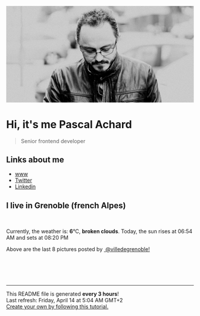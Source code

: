 ![Pascal Achard](./images/photo-pascal-achard.jpg)
# Hi, it's me Pascal Achard
> Senior frontend developer

## Links about me
- [www](https://www.pascal-achard.com)
- [Twitter](https://twitter.com/botmaster)
- [Linkedin](http://www.linkedin.com/in/pascal-achard)


## I live in Grenoble (french Alpes)
<img src="https://openweathermap.org/img/wn/04n@2x.png" alt="">

Currently, the weather is: **6**°C, **broken clouds**.
Today, the sun rises at 06:54 AM and sets at 08:20 PM

Above are the last 8 pictures posted by <a href="https://www.instagram.com/villedegrenoble/" target="_blank"><img alt="" src="https://upload.wikimedia.org/wikipedia/commons/thumb/e/e7/Instagram_logo_2016.svg/1024px-Instagram_logo_2016.svg.png" width="20"/> @villedegrenoble!</a>

<p style="display: flex; flex-wrap: wrap; gap: 20px;">
        <img src="https://cdn1.picuki.com/hosted-by-instagram/q/0exhNuNYnjBcaS3SYdxKjf8F2vJ1Wg9SZ60STLepjSVmIR1vLHOapZA0mpCl6yRxIwVgFDeSYzxk5I8iVFpYAj1%7C%7CNUPdSbWBTT1Q6q+YU+7N0Tdv9ZNikbk0LnAYZ3Kt9cApVAmYdSgIGaYDG7uo%7C%7CesJ+fjqcjcFrjOMNbRKmDdttdCwFahlza4lsfe4kx2xu5xncG114WNxahlw5OLUqQUCSKnjMcF6saR5UvoPjsBRpr2gmCG2GGM5b295BTGS9IjOkqg8iyDXdzQspjD2Fu8EIU8hjl246gZm%7C%7C4ogq5W7Bbdm+MZ1u%7C%7CnwGkxBWmhm+jVBocW+xzTsSUGI%7C%7CgVRwGKOlf7kNPEu+8WgGtKbdNi+%7C%7CgCQQ7vaLoN2DSIVC8rQa2nUL9yhVs94saVCCdEY5wvg+B+ZbIPn+jI3CzAX1WDYL8dWEN%7C%7Cb+6GnzWTZhmDWpgNqws4=.jpeg" alt="" width="200"/>
        <img src="https://cdn1.picuki.com/hosted-by-instagram/q/0exhNuNYnjBcaS3SYdxKjf8F2vJ1Wg9SZ60STLepjSVmIR1vLHOapZA0mpCj4yRwKwVlASuRYzxk5IMpVF9VCj18PkbWQLaOTDZV6q6QUezN1DZh8JBklrs8KnweYnet9sAvUQmYdSgIGaYDG7uo%7C%7CesJ%7C%7CPnucjcFrjOMNbRKmDdttdCwFahlza4lsfe4kx2xu5xncG114WNxahlw5OLUqQUCSKnjMcF6saR5UvoPjsBRpr2gmCG2GGM5b295BTGS9IjOkqg8iyDXdzQspjD3Fu8EIU8hjl246gZjuZ4MspP7YIRu+MYHgfPFXVFBWmhm+jVBocW+xzTvSUGI%7C%7CgVRwGKOlf7kNPEu+8WgGtKbcf3qzxXwNofnG4pGbVwINNH1XmfPcqOOMf9AndwdRKhJzm3g+iG5brzFjjI3CzAX1WDYVconYt%7C%7Cb+6GnzWTZhmDWpgNqws4=.jpeg" alt="" width="200"/>
        <img src="https://cdn1.picuki.com/hosted-by-instagram/q/0exhNuNYnjBcaS3SYdxKjf8F2vJ1Wg9SZ60STLepjSVmIR1vLHOapZA0mpCl6yRxIwVgFDeSYzxj7Y0jU1xQDD17PkTYT72OTj5R6aqdUumhvDRh8JZpkb43LnUZZnGt9MMrU2apNWwSDv5PHL%7C%7Clo7gX5vrsbygMrjqMPbxLyQlWotfpUrJy9ZRxt52U1h+189JldHt1%7C%7CGgeLF11sd7VpC4PUuC9Mcpz8ewlCLQIhM4L+PvvnDe5HCMpdGM4KD6chYjAi7NS1HKuSzs7xG6vRPQfJUUOrwOM50A8ua0WxYSYZ94+n%7C%7Cs8vP32Y1dWXDx8hjVPsbX7lCDPNTfkigVdyz2DkoyQdNwlk6faA+WsdPOwgQvHS5TWJexvUnkMDtfPe0jYJ++kD5EUhN1GSM9I%7C%7C1+Utgm4KeagjzBTURQexQuFD61jSvnAnKmgoyXS.jpeg" alt="" width="200"/>
        <img src="https://cdn1.picuki.com/hosted-by-instagram/q/0exhNuNYnjBcaS3SYdxKjf8F2vJ1WgxSZ60STLepjSVmIR1vLHOapZA0mpCl6yRxIwVgFDeSYzxk5IoqWFhUCD17OEzaSrSPSjhT6KuYUOqlvDZl8pFlkbg1KHAdbHGn%7C%7CsIoVW6pNWwSDv5PHL%7C%7Clo7gV8fnwbCgEojWRKrVGnmVTjse3TO9%7C%7C2pYf5%7C%7CHSv1izv9QpcmkazXgpdAd4+pvlpDk1VOCtIc17q7VySKNBicMCv6K%7C%7C1Sa8H2QkaHp%7C%7CECKet8XCkONFui3rSzY57zz2F%7C%7Cx9EEIdvlqztEs%7C%7ChMF2n6CFI5Q%7C%7C1t8AjoTYemNSGWlvqklPv6XslHPaSUGI%7C%7CmIUwGPRn+T8J7gprsigdcy8U%7C%7CnNwCXLI5zJBpJiT0gaNdPUW1CFMfeACcprt4BgMfRZ0luN9ivqXrn+6ClAQjpP3mLfX7ZWGq3PgpCq8UjDiznT+AE%7C%7CwZ65.jpeg" alt="" width="200"/>
        <img src="https://cdn1.picuki.com/hosted-by-instagram/q/0exhNuNYnjBcaS3SYdxKjf8F2vJ1WgxSZ60STLepjSVmIR1vLHOapZA0mpCj4yRwKwVlASuRYzxk5IotUV1WDj17OkPeTLGISTxU56mYUOykvD1g%7C%7CJRpnLYzL3cbZXOr9cIlUAmYdSgIGaYDG7uo%7C%7CesJ+vjmcjAEpC2UNbYT9zJBpY6uSKVKz8B1pJ2Jg3Tt%7C%7C9kiJzJE5m4vMAQrptqO52tEX%7C%7CD+O8BnsaBwVLYBxMQK5qnRlSaHEmw+Jj8uQ3agtIj+kOYA2Dr8cCEzyEuwaZ8SDnRHuWWSvAN3t4gj1aSNBdxuiekakIH2bSAEXG428Fk71pu1ynOdV0Gv%7C%7CnAFym70z+CAVNcJt6z5E%7C%7Cqud%7C%7CjFnwLMXY6HK450dFYsF6z%7C%7CVGDWeKWUIukfmY4SSqwd9g7m0l%7C%7C7S7734wB4AGgShTDaXpA=.jpeg" alt="" width="200"/>
        <img src="https://cdn1.picuki.com/hosted-by-instagram/q/0exhNuNYnjBcaS3SYdxKjf8F2vJ1Wg9SZ60STLepjSVmIR1vLHOapZA0mpCl6yRxIwVgFDeSYzxj7YorVl5UDz17PkHWTLaKTThW6K2fVuenvDNn8Jdpl7c3LnEXYnKt98IkXWKpNWwSDv5PHL%7C%7Clo7gX5vrtaSgEpjuSKrVCkGZTjse3TO9%7C%7C2pYf5%7C%7CHSv1izv9QpcmkazXgpdAd4+pvlpDk1VOCtIc17q7VySKNBicMCv6K81Sa8H2QkaHp%7C%7CECKet8XCkONFui3rSzY57zz2F%7C%7CB9EEIdvlqztEs9ttgF2JWMA5dI7N8A%7C%7CPbBdXBeGWlvqklPv6XslHPaSUGI%7C%7CmIUwGPRn+T8J7gprsigdcy8U%7C%7Crw9i%7C%7C2YKH2Lr8YcEkFBPfYXlHGc6ShSulMwrQaFO1BwXeaogGzRbvz9TZAQjpP3mLfX7EiZqvPgpCq8UjDiznT+AE%7C%7CwZ65.jpeg" alt="" width="200"/>
        <img src="https://cdn1.picuki.com/hosted-by-instagram/q/0exhNuNYnjBcaS3SYdxKjf8F2vJ1Wg9SZ60STLepjSVmIR1vLHOapZA0mpCl6yRxIwVgFDeSYzxk5IsoUFRRCj17PkbfSLKLTTtU6aufUujN1TFu9ZBknLYyJXMcbHSr9ssvUAmYdSgIGaYDG7uo%7C%7CesJ+fjpcjcFrzuMNbRLkDdttdCwFahlza4lsfe4kx2xu5xncG114WNxahlw5OLUqQUCSKnjMcF6saR5UvoPjsBRpr2gmCG2GGM5b295BTGS9IjOkqg8iyDXdzQspjD3FO8EIU8hjl246h4lha4vgoO4HKRI+MZhhLPbQytBWmhm+jVBocW+xzTsSUGI%7C%7CgVRwGKOlf7kNPEu+8WgGtKbdNCx4w36OuPXQLN+Ul8ANNfzS0j0BaTuL+Zgu71mJswfwHK5xF6xXbLd0CI3CzAX1WDYL8clZa3b+6GnzWTZhmDWpgNqws4=.jpeg" alt="" width="200"/>
        <img src="https://cdn1.picuki.com/hosted-by-instagram/q/0exhNuNYnjBcaS3SYdxKjf8F2vJ1WgxSZ60STLepjSVmIR1vLHOapZA0mpCj4yRwKwVlASuRYzxj7YwjUl1YCT1%7C%7COEbfQbWJSztS6qqcVejN2jRn8Z5hl7w1KXwcYHCv%7C%7CsEoVQmYdSgIGaYDG7uo%7C%7CesJ+vrucjMBpi2XMLQT9zJBpY6uSKVKz8B1pJ2Jg3Tt%7C%7C9kiJzJE5m4vMAQrptqO52tEX%7C%7CD+O8BnsaBwVLYBxMQK5qnRlSaHEmw+Jj8uQnagtIj+kOYA2DnpLSUX3HX1f5EKDnRTm3DiojF3t4gj1aSNBdxuiekakIH2bSAEXG428Fk71pu1ynOdV0Gv%7C%7CRR980zZ+7jlZ%7C%7CIqr5vHFOOvVM%7C%7CAwAvNZo6TQJRmU1EfIsOCenLtENafEd8fmY4SSqwdjn2XolT7S7734wB4AGgShTDaXpA=.jpeg" alt="" width="200"/>
</p>

------------
<p>This README file is generated <b>every 3 hours</b>!
    <br />Last refresh: Friday, April 14 at 5:04 AM GMT+2
    <br /><a href="https://medium.com/@th.guibert/how-to-create-a-self-updating-readme-md-for-your-github-profile-f8b05744ca91">Create your own by following this tutorial.</a>
</p>
<p><a href="https://github.com/botmaster/botmaster/actions/workflows/main.yaml"><img alt="" src="https://github.com/botmaster/botmaster/actions/workflows/main.yaml/badge.svg" /></a></p>

